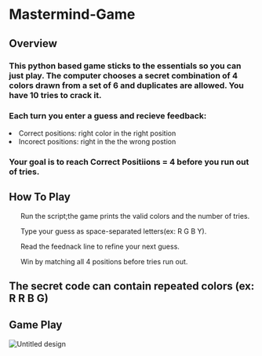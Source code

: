 <h1>Mastermind-Game</h1>

<h2> Overview </h2>

<h3>This python based game sticks to the essentials so you can just play. The computer chooses a secret combination of 4 colors drawn from a set of 6 and duplicates are allowed. You have 10 tries to crack it.</h3>

<h3>Each turn you enter a guess and recieve feedback:</h3>

<li>Correct positions: right color in the right position</li>
<li>Incorect positions: right in the the wrong postion</li>

<h3>Your goal is to reach Correct Positiions = 4 before you run out of tries.</h3>

<h2>How To Play</h2>
<ol>Run the script;the game prints the valid colors and the number of tries.</ol>
<ol>Type your guess as space-separated letters(ex: R G B Y).</ol>
<ol>Read the feednack line to refine your next guess.</ol>
<ol>Win by matching all 4 positions before tries run out.</ol>

<h2>The secret code can contain repeated colors (ex: R R B G)</h2>

<h2>Game Play</h2>


![Untitled design](https://github.com/user-attachments/assets/2f918283-13a9-4bcd-98d3-95900636f7cb)
